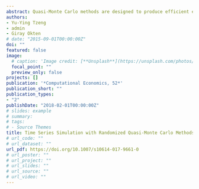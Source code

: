 ```yaml
---
abstract: Quasi-Monte Carlo methods are designed to produce efficient estimates of simulated values but the error statistics of these estimates are difficult to compute. Randomized quasi-Monte Carlo methods have been developed to address this short-coming. In this paper we compare quasi-Monte Carlo and randomized quasi-Monte Carlo techniques for simulating time series. We use randomized quasi-Monte Carlo to compute value-at-risk and expected shortfall measures for a stock portfolio whose returns follow a highly nonlinear Markov switching stochastic volatility model which does not admit analytical solutions for the returns distribution. Quasi-Monte Carlo methods are more accurate but do not allow the computation of reliable confidence intervals about risk measures. We find that randomized quasi-Monte Carlo methods maintain many of the advantages of quasi-Monte Carlo while also providing the ability to produce reliable confidence intervals of the simulated risk measures. However, the advantages in speed of convergence of randomized quasi-Monte Carlo diminish as the forecast horizon increases.
authors:
- Yu-Ying Tzeng
- admin
- Giray Okten
# date: "2015-09-01T00:00:00Z"
doi: ""
featured: false
image:
  # caption: 'Image credit: [**Unsplash**](https://unsplash.com/photos/jdD8gXaTZsc)'
  focal_point: ""
  preview_only: false
projects: []
publication: '*Computational Economics, 52*'
publication_short: ""
publication_types:
- "2"
publishDate: "2018-02-01T00:00:00Z"
# slides: example
# summary: 
# tags:
# - Source Themes
title: Time Series Simulation with Randomized Quasi-Monte Carlo Methods - An Application to Value at Risk and Expected Shortfall
# url_code: ""
# url_dataset: ""
url_pdf: https://doi.org/10.1007/s10614-017-9661-0
# url_poster: ""
# url_project: ""
# url_slides: ""
# url_source: ""
# url_video: ""
---
```

